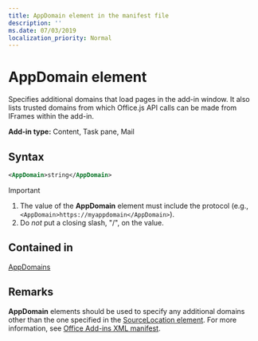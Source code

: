 ```yaml
---
title: AppDomain element in the manifest file
description: ''
ms.date: 07/03/2019
localization_priority: Normal
---
```


# AppDomain element

Specifies additional domains that load pages in the add-in window. It also lists trusted domains from which Office.js API calls can be made from IFrames within the add-in.

**Add-in type:** Content, Task pane, Mail

## Syntax

```XML
<AppDomain>string</AppDomain>
```

> [!IMPORTANT]
> 1. The value of the **AppDomain** element must include the protocol (e.g., `<AppDomain>https://myappdomain</AppDomain>`).
> 2. Do *not* put a closing slash, "/", on the value.

## Contained in

[AppDomains](appdomains.md)

## Remarks

**AppDomain** elements should be used to specify any additional domains other than the one specified in the [SourceLocation element](sourcelocation.md). For more information, see [Office Add-ins XML manifest](../../develop/add-in-manifests.md).
